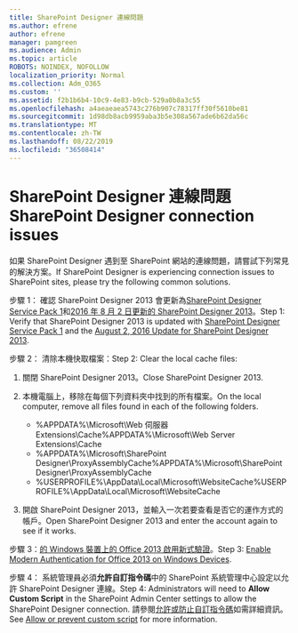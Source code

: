 ```yaml
---
title: SharePoint Designer 連線問題
ms.author: efrene
author: efrene
manager: pamgreen
ms.audience: Admin
ms.topic: article
ROBOTS: NOINDEX, NOFOLLOW
localization_priority: Normal
ms.collection: Adm_O365
ms.custom: ''
ms.assetid: f2b1b6b4-10c9-4e83-b9cb-529a0b8a3c55
ms.openlocfilehash: a4aeaeaea5743c276b907c78317ff30f5610be81
ms.sourcegitcommit: 1d98db8acb9959aba3b5e308a567ade6b62da56c
ms.translationtype: MT
ms.contentlocale: zh-TW
ms.lasthandoff: 08/22/2019
ms.locfileid: "36508414"
---
```

# <a name="sharepoint-designer-connection-issues"></a><span data-ttu-id="e7f32-102">SharePoint Designer 連線問題</span><span class="sxs-lookup"><span data-stu-id="e7f32-102">SharePoint Designer connection issues</span></span> 

<span data-ttu-id="e7f32-103">如果 SharePoint Designer 遇到至 SharePoint 網站的連線問題，請嘗試下列常見的解決方案。</span><span class="sxs-lookup"><span data-stu-id="e7f32-103">If SharePoint Designer is experiencing connection issues to SharePoint sites, please try the following common solutions.</span></span>

<span data-ttu-id="e7f32-104">步驟 1： 確認 SharePoint Designer 2013 會更新為[SharePoint Designer Service Pack 1](https://support.microsoft.com/help/2817441/description-of-microsoft-sharepoint-designer-2013-service-pack-1-sp1)和[2016 年 8 月 2 日更新的 SharePoint Designer 2013](https://support.microsoft.com/help/3114721/august-2-2016-update-for-sharepoint-designer-2013-kb3114721)。</span><span class="sxs-lookup"><span data-stu-id="e7f32-104">Step 1: Verify that SharePoint Designer 2013 is updated with [SharePoint Designer Service Pack 1](https://support.microsoft.com/help/2817441/description-of-microsoft-sharepoint-designer-2013-service-pack-1-sp1) and the [August 2, 2016 Update for SharePoint Designer 2013](https://support.microsoft.com/help/3114721/august-2-2016-update-for-sharepoint-designer-2013-kb3114721).</span></span>



<span data-ttu-id="e7f32-105">步驟 2： 清除本機快取檔案：</span><span class="sxs-lookup"><span data-stu-id="e7f32-105">Step 2: Clear the local cache files:</span></span>

1. <span data-ttu-id="e7f32-106">關閉 SharePoint Designer 2013。</span><span class="sxs-lookup"><span data-stu-id="e7f32-106">Close SharePoint Designer 2013.</span></span>

2. <span data-ttu-id="e7f32-107">本機電腦上，移除在每個下列資料夾中找到的所有檔案。</span><span class="sxs-lookup"><span data-stu-id="e7f32-107">On the local computer, remove all files found in each of the following folders.</span></span>

    - <span data-ttu-id="e7f32-108">%APPDATA%\Microsoft\Web 伺服器 Extensions\Cache</span><span class="sxs-lookup"><span data-stu-id="e7f32-108">%APPDATA%\Microsoft\Web Server Extensions\Cache</span></span>
    - <span data-ttu-id="e7f32-109">%APPDATA%\Microsoft\SharePoint Designer\ProxyAssemblyCache</span><span class="sxs-lookup"><span data-stu-id="e7f32-109">%APPDATA%\Microsoft\SharePoint Designer\ProxyAssemblyCache</span></span>
    - <span data-ttu-id="e7f32-110">%USERPROFILE%\AppData\Local\Microsoft\WebsiteCache</span><span class="sxs-lookup"><span data-stu-id="e7f32-110">%USERPROFILE%\AppData\Local\Microsoft\WebsiteCache</span></span>

3. <span data-ttu-id="e7f32-111">開啟 SharePoint Designer 2013，並輸入一次若要查看是否它的運作方式的帳戶。</span><span class="sxs-lookup"><span data-stu-id="e7f32-111">Open SharePoint Designer 2013 and enter the account again to see if it works.</span></span>

<span data-ttu-id="e7f32-112">步驟 3：[的 Windows 裝置上的 Office 2013 啟用新式驗證](https://docs.microsoft.com/office365/admin/security-and-compliance/enable-modern-authentication?redirectSourcePath=/article/Enable-Modern-Authentication-for-Office-2013-on-Windows-devices-7dc1c01a-090f-4971-9677-f1b192d6c910&view=o365-worldwide)。</span><span class="sxs-lookup"><span data-stu-id="e7f32-112">Step 3: [Enable Modern Authentication for Office 2013 on Windows Devices](https://docs.microsoft.com/office365/admin/security-and-compliance/enable-modern-authentication?redirectSourcePath=/article/Enable-Modern-Authentication-for-Office-2013-on-Windows-devices-7dc1c01a-090f-4971-9677-f1b192d6c910&view=o365-worldwide).</span></span>

<span data-ttu-id="e7f32-113">步驟 4： 系統管理員必須**允許自訂指令碼**中的 SharePoint 系統管理中心設定以允許 SharePoint Designer 連線。</span><span class="sxs-lookup"><span data-stu-id="e7f32-113">Step 4: Administrators will need to **Allow Custom Script** in the SharePoint Admin Center settings to allow the SharePoint Designer connection.</span></span> <span data-ttu-id="e7f32-114">請參閱[允許或防止自訂指令碼](https://docs.microsoft.com/sharepoint/allow-or-prevent-custom-script)如需詳細資訊。</span><span class="sxs-lookup"><span data-stu-id="e7f32-114">See [Allow or prevent custom script](https://docs.microsoft.com/sharepoint/allow-or-prevent-custom-script) for more information.</span></span>



